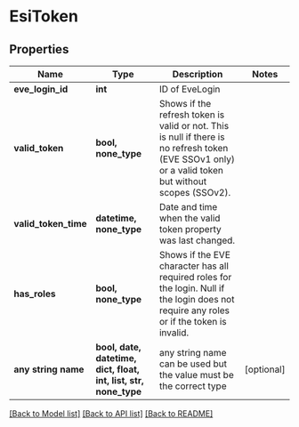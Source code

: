 # EsiToken


## Properties
Name | Type | Description | Notes
------------ | ------------- | ------------- | -------------
**eve_login_id** | **int** | ID of EveLogin | 
**valid_token** | **bool, none_type** | Shows if the refresh token is valid or not.  This is null if there is no refresh token (EVE SSOv1 only) or a valid token but without scopes (SSOv2). | 
**valid_token_time** | **datetime, none_type** | Date and time when the valid token property was last changed. | 
**has_roles** | **bool, none_type** | Shows if the EVE character has all required roles for the login.  Null if the login does not require any roles or if the token is invalid. | 
**any string name** | **bool, date, datetime, dict, float, int, list, str, none_type** | any string name can be used but the value must be the correct type | [optional]

[[Back to Model list]](../README.md#documentation-for-models) [[Back to API list]](../README.md#documentation-for-api-endpoints) [[Back to README]](../README.md)


